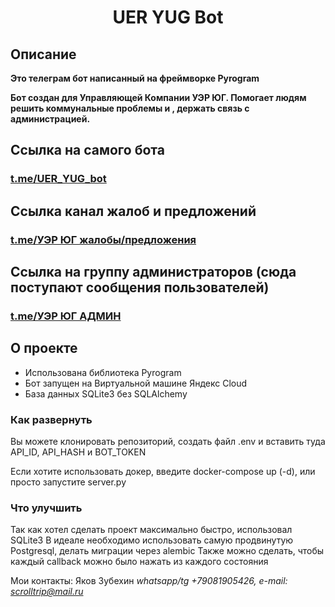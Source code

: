 <h1 align="center">UER YUG Bot</h1>


## Описание

**Это телеграм бот написанный на фреймворке Pyrogram**

**Бот создан для Управляющей Компании УЭР ЮГ. Помогает людям решить коммунальные проблемы и ,
держать связь с администрацией.**


## Ссылка на самого бота

### [t.me/UER_YUG_bot](https://t.me/UER_YUG_bot)

## Ссылка канал жалоб и предложений

### [t.me/УЭР ЮГ жалобы/предложения](https://t.me/+D5lUBQ1qzR40YjZi)

## Ссылка на группу администраторов (сюда поступают сообщения пользователей)

### [t.me/УЭР ЮГ АДМИН](https://t.me/+a1zIFVIFiT00MGFi)


## О проекте


- Использована библиотека Pyrogram
- Бот запущен на Виртуальной машине Яндекс Cloud
- База данных SQLite3 без SQLAlchemy

### Как развернуть

Вы можете клонировать репозиторий, создать файл .env и вставить туда API_ID,
API_HASH и BOT_TOKEN

Если хотите использовать докер, введите docker-compose up (-d), или просто запустите server.py

### Что улучшить

Так как хотел сделать проект максимально быстро, использовал SQLite3
В идеале необходимо использовать самую продвинутую Postgresql, делать миграции через alembic
Также можно сделать, чтобы каждый callback можно было нажать из каждого состояния

Мои контакты:
Яков Зубехин
*whatsapp/tg +79081905426, e-mail: scrolltrip@mail.ru*